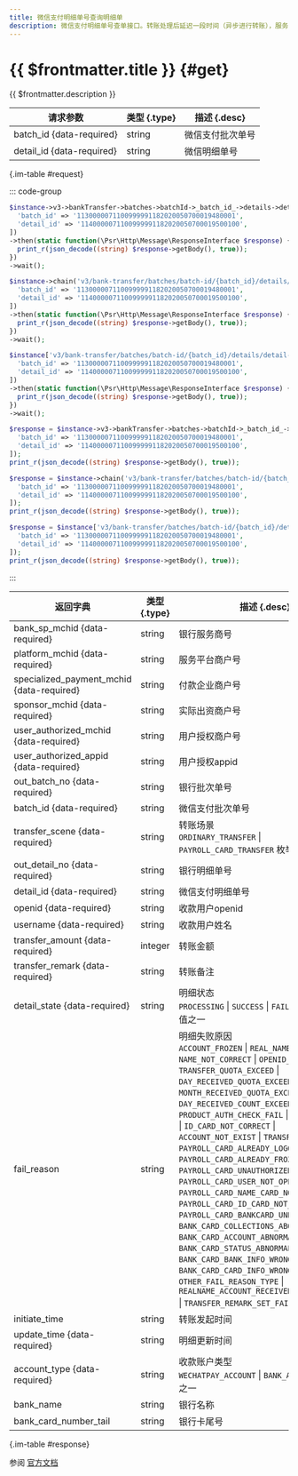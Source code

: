 ```yaml
---
title: 微信支付明细单号查询明细单
description: 微信支付明细单号查单接口。转账处理后延迟一段时间（异步进行转账），服务商可以通过该接口查询单笔转账明细单。
---
```


# {{ $frontmatter.title }} {#get}

{{ $frontmatter.description }}

| 请求参数 | 类型 {.type} | 描述 {.desc}
| --- | --- | ---
| batch_id {data-required} | string | 微信支付批次单号
| detail_id {data-required} | string | 微信明细单号

{.im-table #request}

::: code-group

```php [异步纯链式]
$instance->v3->bankTransfer->batches->batchId->_batch_id_->details->detailId->_detail_id_->getAsync([
  'batch_id' => '1130000071100999991182020050700019480001',
  'detail_id' => '1140000071100999991182020050700019500100',
])
->then(static function(\Psr\Http\Message\ResponseInterface $response) {
  print_r(json_decode((string) $response->getBody(), true));
})
->wait();
```

```php [异步声明式]
$instance->chain('v3/bank-transfer/batches/batch-id/{batch_id}/details/detail-id/{detail_id}')->getAsync([
  'batch_id' => '1130000071100999991182020050700019480001',
  'detail_id' => '1140000071100999991182020050700019500100',
])
->then(static function(\Psr\Http\Message\ResponseInterface $response) {
  print_r(json_decode((string) $response->getBody(), true));
})
->wait();
```

```php [异步属性式]
$instance['v3/bank-transfer/batches/batch-id/{batch_id}/details/detail-id/{detail_id}']->getAsync([
  'batch_id' => '1130000071100999991182020050700019480001',
  'detail_id' => '1140000071100999991182020050700019500100',
])
->then(static function(\Psr\Http\Message\ResponseInterface $response) {
  print_r(json_decode((string) $response->getBody(), true));
})
->wait();
```

```php [同步纯链式]
$response = $instance->v3->bankTransfer->batches->batchId->_batch_id_->details->detailId->_detail_id_->get([
  'batch_id' => '1130000071100999991182020050700019480001',
  'detail_id' => '1140000071100999991182020050700019500100',
]);
print_r(json_decode((string) $response->getBody(), true));
```

```php [同步声明式]
$response = $instance->chain('v3/bank-transfer/batches/batch-id/{batch_id}/details/detail-id/{detail_id}')->get([
  'batch_id' => '1130000071100999991182020050700019480001',
  'detail_id' => '1140000071100999991182020050700019500100',
]);
print_r(json_decode((string) $response->getBody(), true));
```

```php [同步属性式]
$response = $instance['v3/bank-transfer/batches/batch-id/{batch_id}/details/detail-id/{detail_id}']->get([
  'batch_id' => '1130000071100999991182020050700019480001',
  'detail_id' => '1140000071100999991182020050700019500100',
]);
print_r(json_decode((string) $response->getBody(), true));
```

:::

| 返回字典 | 类型 {.type} | 描述 {.desc}
| --- | --- | ---
| bank_sp_mchid {data-required} | string | 银行服务商号
| platform_mchid {data-required} | string | 服务平台商户号
| specialized_payment_mchid {data-required} | string | 付款企业商户号
| sponsor_mchid {data-required} | string | 实际出资商户号
| user_authorized_mchid {data-required} | string | 用户授权商户号
| user_authorized_appid {data-required} | string | 用户授权appid
| out_batch_no {data-required} | string | 银行批次单号
| batch_id {data-required} | string | 微信支付批次单号
| transfer_scene {data-required} | string | 转账场景<br/>`ORDINARY_TRANSFER` \| `PAYROLL_CARD_TRANSFER` 枚举值之一
| out_detail_no {data-required} | string | 银行明细单号
| detail_id {data-required} | string | 微信支付明细单号
| openid {data-required} | string | 收款用户openid
| username {data-required} | string | 收款用户姓名
| transfer_amount {data-required} | integer | 转账金额
| transfer_remark {data-required} | string | 转账备注
| detail_state {data-required} | string | 明细状态<br/>`PROCESSING` \| `SUCCESS` \| `FAIL` \| `REFUND` 枚举值之一
| fail_reason | string | 明细失败原因<br/>`ACCOUNT_FROZEN` \| `REAL_NAME_CHECK_FAIL` \| `NAME_NOT_CORRECT` \| `OPENID_INVALID` \| `TRANSFER_QUOTA_EXCEED` \| `DAY_RECEIVED_QUOTA_EXCEED` \| `MONTH_RECEIVED_QUOTA_EXCEED` \| `DAY_RECEIVED_COUNT_EXCEED` \| `PRODUCT_AUTH_CHECK_FAIL` \| `OVERDUE_CLOSE` \| `ID_CARD_NOT_CORRECT` \| `ACCOUNT_NOT_EXIST` \| `TRANSFER_RISK` \| `PAYROLL_CARD_ALREADY_LOGOUT` \| `PAYROLL_CARD_ALREADY_FROZEN` \| `PAYROLL_CARD_UNAUTHORIZED` \| `PAYROLL_CARD_USER_NOT_OPEN` \| `PAYROLL_CARD_NAME_CARD_NOT_MATCH` \| `PAYROLL_CARD_ID_CARD_NOT_MATCH` \| `PAYROLL_CARD_BANKCARD_UNBUNDLING` \| `BANK_CARD_COLLECTIONS_ABOVE_QUOTA` \| `BANK_CARD_ACCOUNT_ABNORMAL` \| `BANK_CARD_STATUS_ABNORMAL` \| `BANK_CARD_BANK_INFO_WRONG` \| `BANK_CARD_CARD_INFO_WRONG` \| `OTHER_FAIL_REASON_TYPE` \| `REALNAME_ACCOUNT_RECEIVED_QUOTA_EXCEED` \| `TRANSFER_REMARK_SET_FAIL` 枚举值之一
| initiate_time | string | 转账发起时间
| update_time {data-required} | string | 明细更新时间
| account_type {data-required} | string | 收款账户类型<br/>`WECHATPAY_ACCOUNT` \| `BANK_ACCOUNT` 枚举值之一
| bank_name | string | 银行名称
| bank_card_number_tail | string | 银行卡尾号

{.im-table #response}

参阅 [官方文档](https://pay.weixin.qq.com/wiki/doc/apiv3_partner/Offline/apis/chapter4_2_3.shtml)
